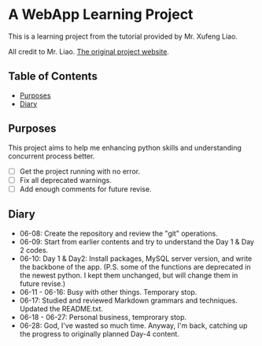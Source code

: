 # A WebApp Learning Project

This is a learning project from the tutorial provided by Mr. Xufeng Liao.

All credit to Mr. Liao. [The original project website](https://www.liaoxuefeng.com/ 'Python教程 - 实战演练').

## Table of Contents

- [Purposes](#purposes)
- [Diary](#diary)

## Purposes

This project aims to help me enhancing python skills and understanding concurrent process better.

- [ ] Get the project running with no error.
- [ ] Fix all deprecated warnings.
- [ ] Add enough comments for future revise.

## Diary

- 06-08: Create the repository and review the "git" operations.
- 06-09: Start from earlier contents and try to understand the Day 1 & Day 2 codes.
- 06-10: Day 1 & Day2: Install packages, MySQL server version, and write the backbone of the app. (P.S. some of the functions are deprecated in the newest python. I kept them unchanged, but will change them in future revise.)
- 06-11 - 06-16: Busy with other things. Temporary stop.
- 06-17: Studied and reviewed Markdown grammars and techniques. Updated the README.txt.
- 06-18 - 06-27: Personal business, temprorary stop.
- 06-28: God, I've wasted so much time. Anyway, I'm back, catching up the progress to originally planned Day-4 content.
